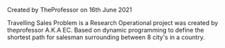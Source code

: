 Created by TheProfessor on 16th June 2021

Travelling Sales Problem is a Research Operational project was created by theprofessor A.K.A EC.
Based on dynamic programming to define the shortest path for salesman surrounding between 8 city's in a country.
